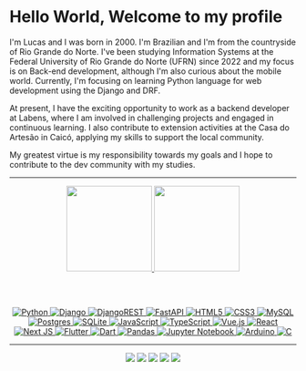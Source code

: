 # Hello World, Welcome to my profile

<!-- <img align="right" alt="Make by: https://twitter.com/web_lici" src="img/perfil_cartoon.jpg" width="300" height="auto"/> -->


I'm Lucas and I was born in 2000. I'm Brazilian and I'm from the countryside of Rio Grande do Norte. I've been studying Information Systems at the Federal University of Rio Grande do Norte (UFRN) since 2022 and my focus is on Back-end development, although I'm also curious about the mobile world. Currently, I'm focusing on learning Python language for web development using the Django and DRF.

At present, I have the exciting opportunity to work as a backend developer at Labens, where I am involved in challenging projects and engaged in continuous learning. I also contribute to extension activities at the Casa do Artesão in Caicó, applying my skills to support the local community.

My greatest virtue is my responsibility towards my goals and I hope to contribute to the dev community with my studies.
  


___

<div align="center">
  <a href="https://github.com/mts-lucas">
  <img height="150em" src="https://github-readme-stats.vercel.app/api?username=mts-lucas&show_icons=true&theme=tokyonight&include_all_commits=true&count_private=true&border_radius=10"/>
  <img height="150em" src="https://github-readme-stats.vercel.app/api/top-langs/?username=mts-lucas&count_private=true&hide=jupyter%20notebook,cmake,c%2B%2B&layout=compact&langs_count=7&theme=tokyonight&border_radius=10"/>
</div>

  
##

<div align="center"><br>

    
  ![Python](https://img.shields.io/badge/python-3670A0?style=for-the-badge&logo=python&logoColor=ffdd54)
  ![Django](https://img.shields.io/badge/django-%23092E20.svg?style=for-the-badge&logo=django&logoColor=white)
  ![DjangoREST](https://img.shields.io/badge/DJANGO-REST-ff1709?style=for-the-badge&logo=django&logoColor=white&color=ff1709&labelColor=gray)
  ![FastAPI](https://img.shields.io/badge/FastAPI-005571?style=for-the-badge&logo=fastapi)
  ![HTML5](https://img.shields.io/badge/html5-%23E34F26.svg?style=for-the-badge&logo=html5&logoColor=white)
  ![CSS3](https://img.shields.io/badge/css3-%231572B6.svg?style=for-the-badge&logo=css3&logoColor=white)
  ![MySQL](https://img.shields.io/badge/mysql-%2300f.svg?style=for-the-badge&logo=mysql&logoColor=white)
  ![Postgres](https://img.shields.io/badge/postgres-%23316192.svg?style=for-the-badge&logo=postgresql&logoColor=white)
  ![SQLite](https://img.shields.io/badge/sqlite-%2307405e.svg?style=for-the-badge&logo=sqlite&logoColor=white)
  ![JavaScript](https://img.shields.io/badge/javascript-%23323330.svg?style=for-the-badge&logo=javascript&logoColor=%23F7DF1E)
  ![TypeScript](https://img.shields.io/badge/typescript-%23007ACC.svg?style=for-the-badge&logo=typescript&logoColor=white)
  ![Vue.js](https://img.shields.io/badge/vuejs-%2335495e.svg?style=for-the-badge&logo=vuedotjs&logoColor=%234FC08D)
  ![React](https://img.shields.io/badge/react-%2320232a.svg?style=for-the-badge&logo=react&logoColor=%2361DAFB)
  ![Next JS](https://img.shields.io/badge/Next-black?style=for-the-badge&logo=next.js&logoColor=white)
  ![Flutter](https://img.shields.io/badge/Flutter-%2302569B.svg?style=for-the-badge&logo=Flutter&logoColor=white)
  ![Dart](https://img.shields.io/badge/dart-%230175C2.svg?style=for-the-badge&logo=dart&logoColor=white)
  ![Pandas](https://img.shields.io/badge/pandas-%23150458.svg?style=for-the-badge&logo=pandas&logoColor=white)
  ![Jupyter Notebook](https://img.shields.io/badge/jupyter-%23FA0F00.svg?style=for-the-badge&logo=jupyter&logoColor=white)
  ![Arduino](https://img.shields.io/badge/-Arduino-00979D?style=for-the-badge&logo=Arduino&logoColor=white) 
  ![C](https://img.shields.io/badge/c-%2300599C.svg?style=for-the-badge&logo=c&logoColor=white) 

  
  
___

<!-- ### :calling: Contacts: -->

<div align="center"> 
  <a href="https://twitter.com/OcaradoDjango" target="_blank"><img src="https://img.shields.io/badge/Twitter-%231DA1F2.svg?style=for-the-badge&logo=Twitter&logoColor=white" target="_blank"></a>
  <a href="https://www.linkedin.com/in/lucas-mateus-241b07195/" target="_blank"><img src="https://img.shields.io/badge/-LinkedIn-%230077B5?style=for-the-badge&logo=linkedin&logoColor=white" target="_blank"></a>
   <a href="https://profile.codersrank.io/user/mts-lucas/" target="_blank"><img src="https://img.shields.io/static/v1?style=for-the-badge&message=CodersRank&color=000000&logo=CodersRank&logoColor=28B463&label=" target="_blank"></a>
  <a href="https://leetcode.com/mts-lucas/" target="_blank"><img src="https://img.shields.io/badge/LeetCode-000000?style=for-the-badge&logo=LeetCode&logoColor=#d16c06" target="_blank"></a>
  <a href="https://www.hackerrank.com/profile/lmateus1067" target="_blank"><img src="https://img.shields.io/badge/-Hackerrank-2EC866?style=for-the-badge&logo=HackerRank&logoColor=white" target="_blank"></a>
  
   
 <!-- ![Snake animation](https://github.com/mts-lucas/mts-lucas/blob/output/github-contribution-grid-snake.svg) -->
</div>
